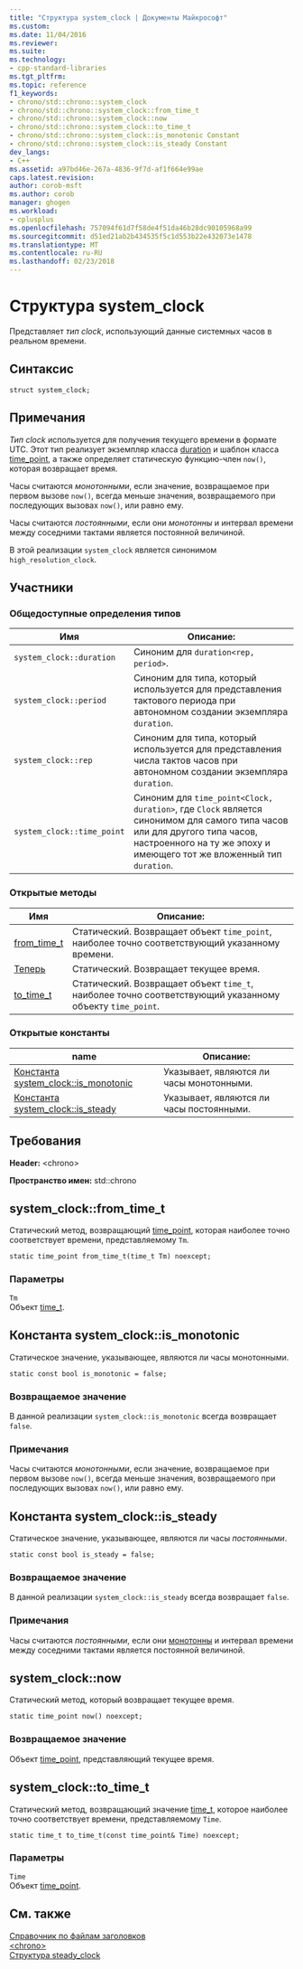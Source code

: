 ```yaml
---
title: "Структура system_clock | Документы Майкрософт"
ms.custom: 
ms.date: 11/04/2016
ms.reviewer: 
ms.suite: 
ms.technology:
- cpp-standard-libraries
ms.tgt_pltfrm: 
ms.topic: reference
f1_keywords:
- chrono/std::chrono::system_clock
- chrono/std::chrono::system_clock::from_time_t
- chrono/std::chrono::system_clock::now
- chrono/std::chrono::system_clock::to_time_t
- chrono/std::chrono::system_clock::is_monotonic Constant
- chrono/std::chrono::system_clock::is_steady Constant
dev_langs:
- C++
ms.assetid: a97bd46e-267a-4836-9f7d-af1f664e99ae
caps.latest.revision: 
author: corob-msft
ms.author: corob
manager: ghogen
ms.workload:
- cplusplus
ms.openlocfilehash: 757094f61d7f58de4f51da46b28dc90105968a99
ms.sourcegitcommit: d51ed21ab2b434535f5c1d553b22e432073e1478
ms.translationtype: MT
ms.contentlocale: ru-RU
ms.lasthandoff: 02/23/2018
---
```

# <a name="systemclock-structure"></a>Структура system_clock
Представляет *тип clock*, использующий данные системных часов в реальном времени.  
  
## <a name="syntax"></a>Синтаксис  
  
```  
struct system_clock;  
```  
  
## <a name="remarks"></a>Примечания  
 *Тип clock* используется для получения текущего времени в формате UTC. Этот тип реализует экземпляр класса [duration](../standard-library/duration-class.md) и шаблон класса [time_point](../standard-library/time-point-class.md), а также определяет статическую функцию-член `now()`, которая возвращает время.  
  
 Часы считаются *монотонными*, если значение, возвращаемое при первом вызове `now()`, всегда меньше значения, возвращаемого при последующих вызовах `now()`, или равно ему.  
  
 Часы считаются *постоянными*, если они *монотонны* и интервал времени между соседними тактами является постоянной величиной.  
  
 В этой реализации `system_clock` является синонимом `high_resolution_clock`.  
  
## <a name="members"></a>Участники  
  
### <a name="public-typedefs"></a>Общедоступные определения типов  
  
|Имя|Описание:|  
|----------|-----------------|  
|`system_clock::duration`|Синоним для `duration<rep, period>`.|  
|`system_clock::period`|Синоним для типа, который используется для представления тактового периода при автономном создании экземпляра `duration`.|  
|`system_clock::rep`|Синоним для типа, который используется для представления числа тактов часов при автономном создании экземпляра `duration`.|  
|`system_clock::time_point`|Синоним для `time_point<Clock, duration>`, где `Clock` является синонимом для самого типа часов или для другого типа часов, настроенного на ту же эпоху и имеющего тот же вложенный тип `duration`.|  
  
### <a name="public-methods"></a>Открытые методы  
  
|Имя|Описание:|  
|----------|-----------------|  
|[from_time_t](#from_time_t)|Статический. Возвращает объект `time_point`, наиболее точно соответствующий указанному времени.|  
|[Теперь](#now)|Статический. Возвращает текущее время.|  
|[to_time_t](#to_time_t)|Статический. Возвращает объект `time_t`, наиболее точно соответствующий указанному объекту `time_point`.|  
  
### <a name="public-constants"></a>Открытые константы  
  
|name|Описание:|  
|----------|-----------------|  
|[Константа system_clock::is_monotonic](#is_monotonic_constant)|Указывает, являются ли часы монотонными.|  
|[Константа system_clock::is_steady](#is_steady_constant)|Указывает, являются ли часы постоянными.|  
  
## <a name="requirements"></a>Требования  
 **Header:** \<chrono>  
  
 **Пространство имен:** std::chrono  
  
##  <a name="from_time_t"></a>  system_clock::from_time_t
 Статический метод, возвращающий [time_point](../standard-library/time-point-class.md), которая наиболее точно соответствует времени, представляемому `Tm`.  
  
```  
static time_point from_time_t(time_t Tm) noexcept;  
```  
  
### <a name="parameters"></a>Параметры  
 `Tm`  
 Объект [time_t](../c-runtime-library/standard-types.md).  
  
##  <a name="is_monotonic_constant"></a>  Константа system_clock::is_monotonic  
 Статическое значение, указывающее, являются ли часы монотонными.  
  
```  
static const bool is_monotonic = false;  
```  
  
### <a name="return-value"></a>Возвращаемое значение  
 В данной реализации `system_clock::is_monotonic` всегда возвращает `false`.  
  
### <a name="remarks"></a>Примечания  
 Часы считаются *монотонными*, если значение, возвращаемое при первом вызове `now()`, всегда меньше значения, возвращаемого при последующих вызовах `now()`, или равно ему.  
  
##  <a name="is_steady_constant"></a> Константа system_clock::is_steady  
 Статическое значение, указывающее, являются ли часы *постоянными*.  
  
```  
static const bool is_steady = false;  
```  
  
### <a name="return-value"></a>Возвращаемое значение  
 В данной реализации `system_clock::is_steady` всегда возвращает `false`.  
  
### <a name="remarks"></a>Примечания  
 Часы считаются *постоянными*, если они [монотонны](#is_monotonic_constant) и интервал времени между соседними тактами является постоянной величиной.  
  
##  <a name="now"></a>  system_clock::now
 Статический метод, который возвращает текущее время.  
  
```  
static time_point now() noexcept;  
```  
  
### <a name="return-value"></a>Возвращаемое значение  
 Объект [time_point](../standard-library/time-point-class.md), представляющий текущее время.  
  
##  <a name="to_time_t"></a>  system_clock::to_time_t
 Статический метод, возвращающий значение [time_t](../c-runtime-library/standard-types.md), которое наиболее точно соответствует времени, представляемому `Time`.  
  
```  
static time_t to_time_t(const time_point& Time) noexcept;  
```  
  
### <a name="parameters"></a>Параметры  
 `Time`  
 Объект [time_point](../standard-library/time-point-class.md).  
  
## <a name="see-also"></a>См. также  
 [Справочник по файлам заголовков](../standard-library/cpp-standard-library-header-files.md)   
 [\<chrono>](../standard-library/chrono.md)   
 [Структура steady_clock](../standard-library/steady-clock-struct.md)
